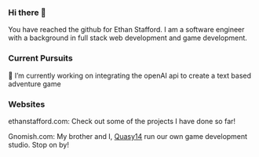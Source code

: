 ### Hi there 👋
You have reached the github for Ethan Stafford. I am a software engineer with a background in full stack web development and game development.
<!--
**ethan-st-dev/ethan-st-dev** is a ✨ _special_ ✨ repository because its `README.md` (this file) appears on your GitHub profile.

Here are some ideas to get you started:

 🔭 I’m currently working on integrating the openAI api to create a text based adventure game
- 🌱 I’m currently learning ...
- 👯 I’m looking to collaborate on ...
- 🤔 I’m looking for help with ...
- 💬 Ask me about ...
- 📫 How to reach me: ...
- 😄 Pronouns: ...
- ⚡ Fun fact: ...
-->
### Current Pursuits
 🔭 I’m currently working on integrating the openAI api to create a text based adventure game

 ### Websites

 ethanstafford.com: Check out some of the projects I have done so far!

 Gnomish.com: My brother and I, [Quasy14](https://github.com/quasy14) run our own game development studio. Stop on by!
